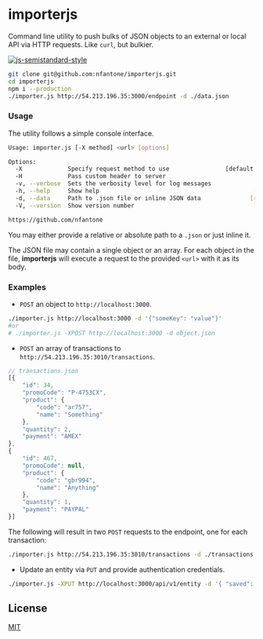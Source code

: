 # importerjs

Command line utility to push bulks of JSON objects to an external or local API via HTTP requests. Like `curl`, but bulkier.

[![js-semistandard-style](https://cdn.rawgit.com/flet/semistandard/master/badge.svg)](https://github.com/Flet/semistandard)

```sh
git clone git@github.com:nfantone/importerjs.git
cd importerjs
npm i --production
./importer.js http://54.213.196.35:3000/endpoint -d ./data.json
```

### Usage

The utility follows a simple console interface.

```sh
Usage: importer.js [-X method] <url> [options]

Options:
  -X             Specify request method to use                [default: "POST"]
  -H             Pass custom header to server                           [array]
  -v, --verbose  Sets the verbosity level for log messages              [count]
  -h, --help     Show help                                            [boolean]
  -d, --data     Path to .json file or inline JSON data              [required]
  -V, --version  Show version number                                  [boolean]

https://github.com/nfantone
```

You may either provide a relative or absolute path to a `.json` or just inline it. 

The JSON file may contain a single object or an array. For each object in the file, **importerjs** will execute a request to the provided `<url>` with it as its body.


### Examples

+ `POST` an object to `http://localhost:3000`.

```sh
./importer.js http://localhost:3000 -d '{"someKey": "value"}'
#or
# ./importer.js -XPOST http://localhost:3000 -d object.json
```

+ `POST` an array of transactions to `http://54.213.196.35:3010/transactions`.

```javascript
// transactions.json
[{
    "id": 34,
    "promoCode": "P-4753CX",
    "product": {
        "code": "ar757",
        "name": "Something"
    },
    "quantity": 2,
    "payment": "AMEX"
}, 
{
    "id": 467,
    "promoCode": null,
    "product": {
        "code": "gbr994",
        "name": "Anything"
    },
    "quantity": 1,
    "payment": "PAYPAL"
}]
```

The following will result in two `POST` requests to the endpoint, one for each transaction:

```sh
./importer.js http://54.213.196.35:3010/transactions -d ./transactions.json
```

+ Update an entity via `PUT` and provide authentication credentials.

```sh
./importer.js -XPUT http://localhost:3000/api/v1/entity -d '{ "saved": true }' -H 'Authorization: Bearer eyJhbGciOiJIUzI1NiIsInR5cCI6IkpXVCJ9.eyJpZCI6ImJlZTg'
```


## License

[MIT](https://opensource.org/licenses/MIT)

